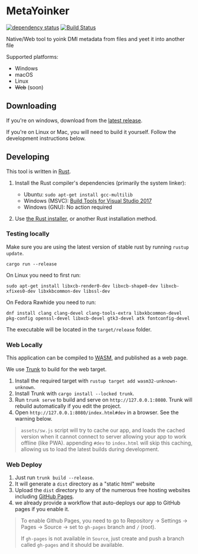# MetaYoinker

[![dependency status](https://deps.rs/repo/github/zewaka/meta-yoinker/status.svg)](https://deps.rs/repo/github/zewaka/meta-yoinker)
[![Build Status](https://github.com/zewaka/meta-yoinker/workflows/CI/badge.svg)](https://github.com/zewaka/meta-yoinker/actions?workflow=CI)

Native/Web tool to yoink DMI metadata from files and yeet it into another file

Supported platforms:
* Windows
* macOS
* Linux
* ~~Web~~ (soon)

## Downloading

If you're on windows, download from the [latest release](https://github.com/ZeWaka/meta-yoinker/releases).

If you're on Linux or Mac, you will need to build it yourself. Follow the development instructions below.

## Developing

This tool is written in [Rust](https://rust-lang.org/).

1. Install the Rust compiler's dependencies (primarily the system linker):

   * Ubuntu: `sudo apt-get install gcc-multilib`
   * Windows (MSVC): [Build Tools for Visual Studio 2017](https://visualstudio.microsoft.com/thank-you-downloading-visual-studio/?sku=BuildTools)
   * Windows (GNU): No action required

2. Use [the Rust installer](https://rustup.rs/), or another Rust installation method.


### Testing locally

Make sure you are using the latest version of stable rust by running `rustup update`.

`cargo run --release`

On Linux you need to first run:

`sudo apt-get install libxcb-render0-dev libxcb-shape0-dev libxcb-xfixes0-dev libxkbcommon-dev libssl-dev`

On Fedora Rawhide you need to run:

`dnf install clang clang-devel clang-tools-extra libxkbcommon-devel pkg-config openssl-devel libxcb-devel gtk3-devel atk fontconfig-devel`

The executable will be located in the `target/release` folder.

### Web Locally

This application can be compiled to [WASM](https://en.wikipedia.org/wiki/WebAssembly), and published as a web page.

We use [Trunk](https://trunkrs.dev/) to build for the web target.
1. Install the required target with `rustup target add wasm32-unknown-unknown`.
2. Install Trunk with `cargo install --locked trunk`.
3. Run `trunk serve` to build and serve on `http://127.0.0.1:8080`. Trunk will rebuild automatically if you edit the project.
4. Open `http://127.0.0.1:8080/index.html#dev` in a browser. See the warning below.

> `assets/sw.js` script will try to cache our app, and loads the cached version when it cannot connect to server allowing your app to work offline (like PWA).
> appending `#dev` to `index.html` will skip this caching, allowing us to load the latest builds during development.

### Web Deploy
1. Just run `trunk build --release`.
2. It will generate a `dist` directory as a "static html" website
3. Upload the `dist` directory to any of the numerous free hosting websites including [GitHub Pages](https://docs.github.com/en/free-pro-team@latest/github/working-with-github-pages/configuring-a-publishing-source-for-your-github-pages-site).
4. we already provide a workflow that auto-deploys our app to GitHub pages if you enable it.
> To enable Github Pages, you need to go to Repository -> Settings -> Pages -> Source -> set to `gh-pages` branch and `/` (root).
>
> If `gh-pages` is not available in `Source`, just create and push a branch called `gh-pages` and it should be available.
